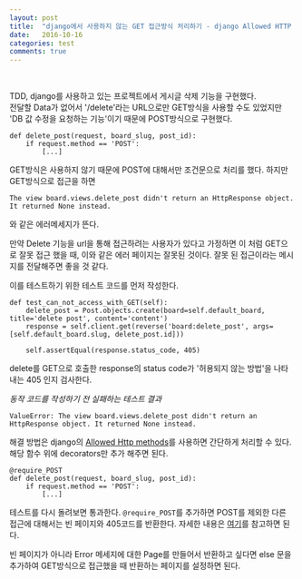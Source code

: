 ```yaml
---
layout: post
title:  "django에서 사용하지 않는 GET 접근방식 처리하기 - django Allowed HTTP methods"
date:   2016-10-16
categories: test
comments: true
---
```


<br>  

TDD, django를 사용하고 있는 프로젝트에서 게시글 삭제 기능을 구현했다.  
전달할 Data가 없어서 '/delete'라는 URL으로만 GET방식을 사용할 수도 있었지만 'DB 값 수정을 요청하는 기능'이기 때문에 POST방식으로 구현했다.  

```
def delete_post(request, board_slug, post_id):
    if request.method == 'POST':
        [...]
```  

GET방식은 사용하지 않기 때문에 POST에 대해서만 조건문으로 처리를 했다. 하지만 GET방식으로 접근을 하면   

```
The view board.views.delete_post didn't return an HttpResponse object. It returned None instead.
```  

와 같은 에러메세지가 뜬다.  

만약 Delete 기능을 url을 통해 접근하려는 사용자가 있다고 가정하면 이 처럼 GET으로 잘못 접근 했을 때, 이와 같은 에러 페이지는 잘못된 것이다. 잘못 된 접근이라는 메시지를 전달해주면 좋을 것 같다.  

이를 테스트하기 위한 테스트 코드를 먼저 작성한다.  

```
def test_can_not_access_with_GET(self):
    delete_post = Post.objects.create(board=self.default_board, title='delete post', content='content')
    response = self.client.get(reverse('board:delete_post', args=[self.default_board.slug, delete_post.id]))

    self.assertEqual(response.status_code, 405)
```  

delete를 GET으로 호출한 response의 status code가 '허용되지 않는 방법'을 나타내는 405 인지 검사한다.   

_동작 코드를 작성하기 전 실패하는 테스트 결과_  

```
ValueError: The view board.views.delete_post didn't return an HttpResponse object. It returned None instead.
```  

해결 방법은 django의 [Allowed Http methods](https://docs.djangoproject.com/en/1.10/topics/http/decorators/#allowed-http-methods)를 사용하면 간단하게 처리할 수 있다. 해당 함수 위에 decorators만 추가 해주면 된다.

```
@require_POST
def delete_post(request, board_slug, post_id):
    if request.method == 'POST':
        [...]
```  

테스트를 다시 돌려보면 통과한다. `@require_POST`를 추가하면 POST를 제외한 다른 접근에 대해서는 빈 페이지와 405코드를 반환한다. 자세한 내용은 [여기](https://docs.djangoproject.com/en/1.10/topics/http/decorators/#allowed-http-methods)를 참고하면 된다.


빈 페이지가 아니라 Error 메세지에 대한 Page를 만들어서 반환하고 싶다면 else 문을 추가하여 GET방식으로 접근했을 때 반환하는 페이지를 설정하면 된다.  
